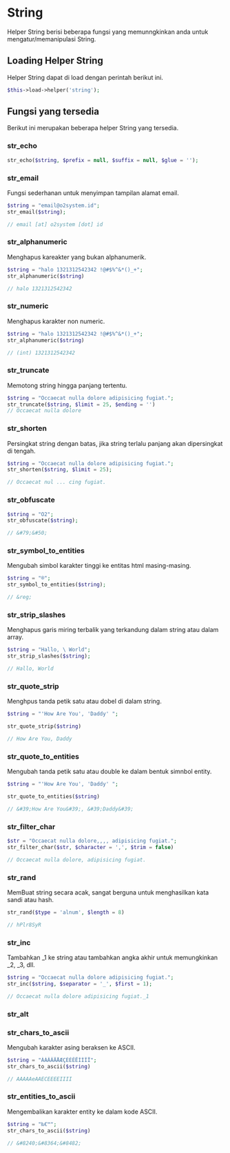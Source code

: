 # String

Helper String berisi beberapa fungsi yang memunngkinkan anda untuk mengatur/memanipulasi String.

## Loading Helper String

Helper String dapat di load dengan perintah berikut ini.

```php
$this->load->helper('string');
```


## Fungsi yang tersedia

Berikut ini merupakan beberapa helper String yang tersedia.

### str_echo


```php
str_echo($string, $prefix = null, $suffix = null, $glue = '');
```

### str_email

Fungsi sederhanan untuk menyimpan tampilan alamat email.

```php
$string = "email@o2system.id";
str_email($string);

// email [at] o2system [dot] id
```

### str_alphanumeric

Menghapus kareakter yang bukan alphanumerik.

```php
$string = "halo 1321312542342 !@#$%^&*()_+";
str_alphanumeric($string)

// halo 1321312542342
```

### str_numeric

Menghapus karakter non numeric.

```php
$string = "halo 1321312542342 !@#$%^&*()_+";
str_alphanumeric($string)

// (int) 1321312542342
```

###  str_truncate

Memotong string hingga panjang tertentu.

```php
$string = "Occaecat nulla dolore adipisicing fugiat.";
str_truncate($string, $limit = 25, $ending = '')
// Occaecat nulla dolore
```

### str_shorten

Persingkat string dengan batas, jika string terlalu panjang akan dipersingkat di tengah.

```php
$string = "Occaecat nulla dolore adipisicing fugiat.";
str_shorten($string, $limit = 25);

// Occaecat nul ... cing fugiat.
```

### str_obfuscate


```php
$string = "O2";
str_obfuscate($string);

// &#79;&#50;
```

### str_symbol_to_entities

Mengubah simbol karakter tinggi ke entitas html masing-masing.

```php
$string = "®";
str_symbol_to_entities($string);

// &reg;
```

### str_strip_slashes

Menghapus garis miring terbalik yang terkandung dalam string atau dalam array.

```php
$string = "Hallo, \ World";
str_strip_slashes($string);

// Hallo, World
```

### str_quote_strip

Menghpus tanda petik satu atau dobel di dalam string.

```php
$string = "'How Are You', 'Daddy' ";

str_quote_strip($string)

// How Are You, Daddy 
```

### str_quote_to_entities

Mengubah tanda petik satu atau double ke dalam bentuk simnbol entity.

```php
$string = "'How Are You', 'Daddy' ";

str_quote_to_entities($string)

// &#39;How Are You&#39;, &#39;Daddy&#39; 
```


### str_filter_char


```php
$str = "Occaecat nulla dolore,,,, adipisicing fugiat.";
str_filter_char($str, $character = ',', $trim = false)

// Occaecat nulla dolore, adipisicing fugiat.
```

### str_rand

MemBuat string secara acak, sangat berguna untuk menghasilkan kata sandi atau hash.


```php
str_rand($type = 'alnum', $length = 8)

// hPlr8SyR
```

### str_inc

Tambahkan _1 ke string atau tambahkan angka akhir untuk memungkinkan _2, _3, dll.

```php
$string = "Occaecat nulla dolore adipisicing fugiat.";
str_inc($string, $separator = '_', $first = 1);

// Occaecat nulla dolore adipisicing fugiat._1
```

### str_alt

### str_chars_to_ascii

Mengubah karakter asing beraksen ke ASCII.

```php
$string = "ÀÁÂÃÄÅÆÇÈÉÊËÌÍÎÏ";
str_chars_to_ascii($string)

// AAAAAeAAECEEEEIIII
```
### str_entities_to_ascii

Mengembalikan karakter entity ke dalam kode ASCII.

```php
$string = "‰€™";
str_chars_to_ascii($string)

// &#8240;&#8364;&#8482;
```